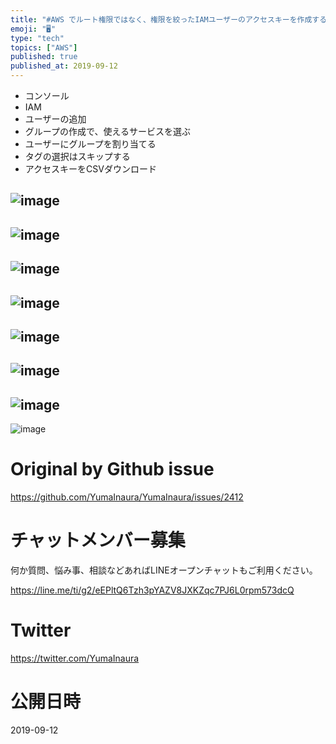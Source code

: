 ```yaml
---
title: "#AWS でルート権限ではなく、権限を絞ったIAMユーザーのアクセスキーを作成する画面キャプチャの連続である"
emoji: "🖥"
type: "tech"
topics: ["AWS"]
published: true
published_at: 2019-09-12
---
```


- コンソール
- IAM
- ユーザーの追加 
- グループの作成で、使えるサービスを選ぶ
- ユーザーにグループを割り当てる
- タグの選択はスキップする
- アクセスキーをCSVダウンロード

![image](https://user-images.githubusercontent.com/13635059/64739947-a5e57100-d52e-11e9-8cce-be1d9a361645.png)
---
![image](https://user-images.githubusercontent.com/13635059/64739968-b990d780-d52e-11e9-9eb8-62d6eee81626.png)
---
![image](https://user-images.githubusercontent.com/13635059/64739991-cdd4d480-d52e-11e9-8ccd-9743e6decf58.png)
---
![image](https://user-images.githubusercontent.com/13635059/64739996-d3321f00-d52e-11e9-857a-68a9bdbc2010.png)
---
![image](https://user-images.githubusercontent.com/13635059/64740040-f78dfb80-d52e-11e9-9b87-748bbcf5a27a.png)
---
![image](https://user-images.githubusercontent.com/13635059/64740044-f957bf00-d52e-11e9-9dd4-d0e1593a686f.png)
---
![image](https://user-images.githubusercontent.com/13635059/64740048-fb218280-d52e-11e9-9794-f52bb26a2c6c.png)
---
![image](https://user-images.githubusercontent.com/13635059/64740060-0379bd80-d52f-11e9-9167-575bbdfb43ec.png)


# Original by Github issue

https://github.com/YumaInaura/YumaInaura/issues/2412








<!-- Update From Qiita API -->

# チャットメンバー募集


何か質問、悩み事、相談などあればLINEオープンチャットもご利用ください。

https://line.me/ti/g2/eEPltQ6Tzh3pYAZV8JXKZqc7PJ6L0rpm573dcQ





# Twitter


https://twitter.com/YumaInaura


<!-- Update From Qiita API -->



# 公開日時

2019-09-12
